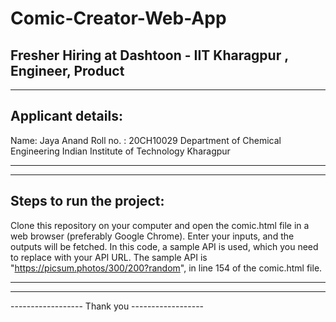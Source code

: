 # Comic-Creator-Web-App
Fresher Hiring at Dashtoon - IIT Kharagpur , Engineer, Product
-----------------------------------------------
-----------------------------------------------



Applicant details:
-----------------------------------------------

Name: Jaya Anand
Roll no. : 20CH10029
Department of Chemical Engineering
Indian Institute of Technology Kharagpur

-----------------------------------------------
-----------------------------------------------




Steps to run the project:
-----------------------------------------------

Clone this repository on your computer and open the comic.html file in a web browser (preferably Google Chrome). 
Enter your inputs, and the outputs will be fetched. 
In this code, a sample API is used, which you need to replace with your API URL. 
The sample API is "https://picsum.photos/300/200?random", in line 154 of the comic.html file.

-----------------------------------------------
-----------------------------------------------

------------------ Thank you ------------------
